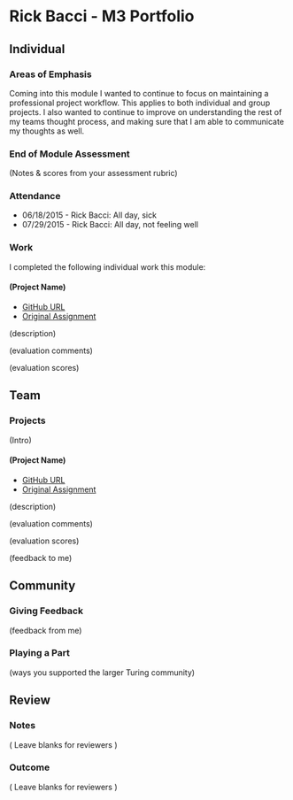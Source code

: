 # Rick Bacci - M3 Portfolio

## Individual

### Areas of Emphasis

Coming into this module I wanted to continue to focus on maintaining  a
professional project workflow. This applies to both individual and group
projects. I also wanted to continue to improve on understanding the rest of
my teams thought process, and making sure that I am able to communicate my
thoughts as well.

### End of Module Assessment

(Notes & scores from your assessment rubric)

### Attendance

* 06/18/2015 - Rick Bacci: All day, sick
* 07/29/2015 - Rick Bacci: All day, not feeling well

### Work

I completed the following individual work this module:

#### (Project Name)

* [GitHub URL]()
* [Original Assignment]()

(description)

(evaluation comments)

(evaluation scores)

## Team

### Projects

(Intro)

#### (Project Name)

* [GitHub URL]()
* [Original Assignment]()

(description)

(evaluation comments)

(evaluation scores)

(feedback to me)

## Community

### Giving Feedback

(feedback from me)

### Playing a Part

(ways you supported the larger Turing community)

## Review

### Notes

( Leave blanks for reviewers )

### Outcome

( Leave blanks for reviewers )
